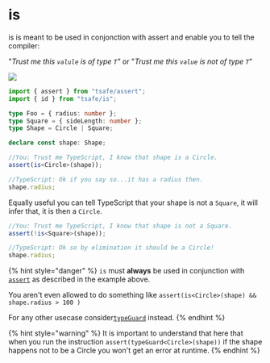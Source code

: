 # is

is is meant to be used in conjonction with assert and enable you to tell the compiler:

"_Trust me this `valule` is of type `T`"_ or "_Trust me this `value` is not of type `T`_"

![](https://user-images.githubusercontent.com/6702424/118082020-c2e5dd80-b3bc-11eb-9ea9-71fa8206f704.gif)

```typescript
import { assert } from "tsafe/assert";
import { id } from "tsafe/is";

type Foo = { radius: number };
type Square = { sideLength: number };
type Shape = Circle | Square;

declare const shape: Shape;

//You: Trust me TypeScript, I know that shape is a Circle.
assert(is<Circle>(shape));

//TypeScript: Ok if you say so...it has a radius then.
shape.radius;
```

Equally useful you can tell TypeScript that your shape is not a `Square`, it will infer that, it is then a `Circle`.

```typescript
//You: Trust me TypeScript, I know that shape is not a Square.
assert(!is<Square>(shape));

//TypeScript: Ok so by elimination it should be a Circle!
shape.radius;
```

{% hint style="danger" %}
`is` must **always** be used in conjunction with [`assert`](assert.md) as described in the example above.

You aren't even allowed to do something like `assert(is<Circle>(shape) && shape.radius > 100 )` 

For any other usecase consider[`typeGuard`](typeguard.md) instead.
{% endhint %}

{% hint style="warning" %}
It is important to understand that here that when you run the instruction `assert(typeGuard<Circle>(shape))` if the shape happens not to be a Circle you won't get an error at runtime.
{% endhint %}



